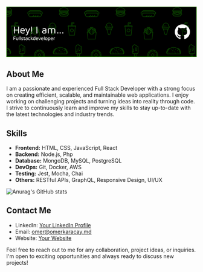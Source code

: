 ![Header](./github-header-image.png)


## About Me
I am a passionate and experienced Full Stack Developer with a strong focus on creating efficient, scalable, and maintainable web applications. I enjoy working on challenging projects and turning ideas into reality through code. I strive to continuously learn and improve my skills to stay up-to-date with the latest technologies and industry trends.

## Skills
- **Frontend:** HTML, CSS, JavaScript, React
- **Backend:** Node.js, Php
- **Database:** MongoDB, MySQL, PostgreSQL
- **DevOps:** Git, Docker, AWS
- **Testing:** Jest, Mocha, Chai
- **Others:** RESTful APIs, GraphQL, Responsive Design, UI/UX


![Anurag's GitHub stats](https://github-readme-stats.vercel.app/api?username=bykuin&show_icons=true&theme=prussian)

## Contact Me
- LinkedIn: [Your LinkedIn Profile](https://www.linkedin.com/in/omer-karacay)
- Email: omer@omerkaracay.md
- Website: [Your Website](https://omerkaracay.md)

Feel free to reach out to me for any collaboration, project ideas, or inquiries. I'm open to exciting opportunities and always ready to discuss new projects!


